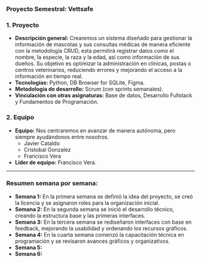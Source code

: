 ### Proyecto Semestral: Vettsafe ###

### 1. Proyecto
   - **Descripción general:** Crearemos un sistema diseñado para gestionar la información de mascotas y sus consultas médicas de manera eficiente con la metodología CRUD, esta permitirá registrar datos como el nombre, la especie, la raza y la edad, así como información de sus dueños. Su objetivo es optimizar la administración en clínicas, postas o centros veterinarios, reduciendo errores y mejorando el acceso a la información en tiempo real.
   - **Tecnologías:** Python, DB Browser for SQLite, Figma.
   - **Metodología de desarrollo:** Scrum (con sprints semanales).
   - **Vinculación con otras asignaturas:** Base de datos, Desarrollo Fullstack y Fundamentos de Programación.

### 2. Equipo
   - **Equipo:** Nos centraremos en avanzar de manera autónoma, pero siempre ayudándonos entre nosotros.
      - Javier Cataldo
      - Cristobal Gonzalez
      - Francisco Vera
   - **Líder de equipo:** Francisco Vera.

---

### Resumen semana por semana:

- **Semana 1:** En la primera semana se definió la idea del proyecto, se creó la licencia y se asignaron roles para la organización inicial.
- **Semana 2:** En la segunda semana se inició el desarrollo técnico, creando la estructura base y las primeras interfaces.
- **Semana 3:** En la tercera semana se rediseñaron interfaces con base en feedback, mejorando la usabilidad y ordenando los recursos gráficos.
- **Semana 4:** En la cuarta semana comenzó la capacitación técnica en programación y se revisaron avances gráficos y organizativos.
- **Semana 5:**
- **Semana 6:** 
